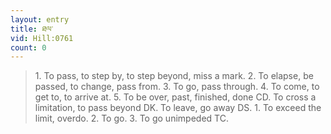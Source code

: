 ```yaml
---
layout: entry
title: ཐལ་
vid: Hill:0761
count: 0
---
```

> 1\. To pass, to step by, to step beyond, miss a mark\. 2\. To elapse, be passed, to change, pass from\. 3\. To go, pass through\. 4\. To come, to get to, to arrive at\. 5\. To be over, past, finished, done CD\. To cross a limitation, to pass beyond DK\. To leave, go away DS\. 1\. To exceed the limit, overdo\. 2\. To go\. 3\. To go unimpeded TC\.


